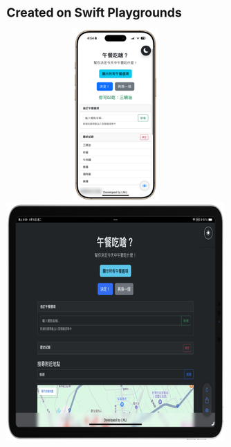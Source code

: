 # Created on Swift Playgrounds
<p align="center">
  <img src="https://raw.githubusercontent.com/ian20040409/Lunch-webview-swift/refs/heads/main/IMG_0069_new.png" height="400">
  <img src="https://raw.githubusercontent.com/ian20040409/Lunch-webview-swift/refs/heads/main/IMG_0034-landscape.png" height="550">
</p>
